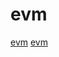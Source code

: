# evm

[evm](https://github.com/huff-language/huff-rs)
[evm](https://github.com/ethereum/remix-project)
